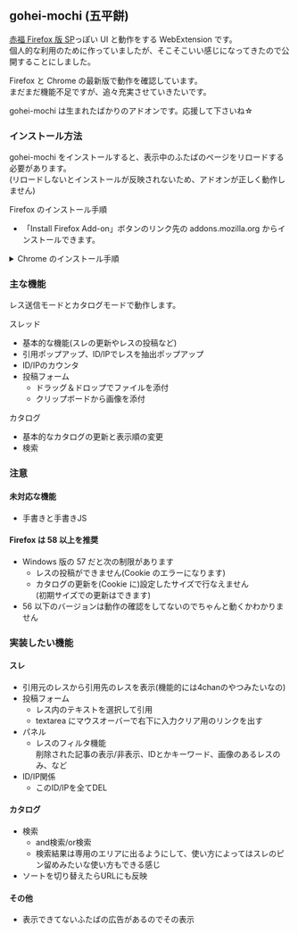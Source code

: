## gohei-mochi (五平餅)

[赤福 Firefox 版 SP](https://toshiakisp.github.io/akahuku-firefox-sp/)っぽい UI と動作をする WebExtension です。  
個人的な利用のために作っていましたが、そこそこいい感じになってきたので公開することにしました。

Firefox と Chrome の最新版で動作を確認しています。  
まだまだ機能不足ですが、追々充実させていきたいです。

gohei-mochi は生まれたばかりのアドオンです。応援して下さいね☆


### インストール方法

gohei-mochi をインストールすると、表示中のふたばのページをリロードする必要があります。  
(リロードしないとインストールが反映されないため、アドオンが正しく動作しません)

Firefox のインストール手順
* 「Install Firefox Add-on」ボタンのリンク先の addons.mozilla.org からインストールできます。

<details>
<summary>Chrome のインストール手順</summary>
Zip をダウンロードして解凍した後、以下の手順でインストールすることができます。
<ol>
<li>ブラウザのアドレスバーに「chrome://extensions」と入力します</li>
<li>「拡張機能」タブが開きます</li>
<li>「デベロッパー モード」にチェック</li>
<li>「パッケージ化されていない拡張機能を読み込む」から、ファイル選択ダイアログを表示します</li>
<li>解凍した Zip のフォルダを指定するとインストールできます</li>
</ol>
一時的にインストールしているだけなので、ブラウザを終了させると gohei-mochi は自動的に削除されます。ブラウザを起動すると、再度 gohei-mochi をインストールする必要があります。
</details>


### 主な機能

レス送信モードとカタログモードで動作します。

スレッド
* 基本的な機能(スレの更新やレスの投稿など)
* 引用ポップアップ、ID/IPでレスを抽出ポップアップ
* ID/IPのカウンタ
* 投稿フォーム
  + ドラッグ＆ドロップでファイルを添付
  + クリップボードから画像を添付

カタログ
* 基本的なカタログの更新と表示順の変更
* 検索


### 注意
#### 未対応な機能

* 手書きと手書きJS

#### Firefox は 58 以上を推奨
* Windows 版の 57 だと次の制限があります
  + レスの投稿ができません(Cookie のエラーになります)
  + カタログの更新を(Cookie に)設定したサイズで行なえません  
    (初期サイズでの更新はできます)
* 56 以下のバージョンは動作の確認をしてないのでちゃんと動くかわかりません


### 実装したい機能
#### スレ
* 引用元のレスから引用先のレスを表示(機能的には4chanのやつみたいなの)
* 投稿フォーム
  + レス内のテキストを選択して引用
  + textarea にマウスオーバーで右下に入力クリア用のリンクを出す
* パネル
  + レスのフィルタ機能  
    削除された記事の表示/非表示、IDとかキーワード、画像のあるレスのみ、など
* ID/IP関係
  + このID/IPを全てDEL

#### カタログ
* 検索
  + and検索/or検索
  + 検索結果は専用のエリアに出るようにして、使い方によってはスレのピン留めみたいな使い方もできる感じ
* ソートを切り替えたらURLにも反映

#### その他
* 表示できてないふたばの広告があるのでその表示
